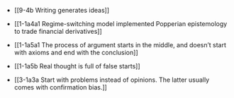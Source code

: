 - [[9-4b Writing generates ideas]]
- [[1-1a4a1 Regime-switching model implemented Popperian epistemology to trade financial derivatives]]

- [[1-1a5a1 The process of argument starts in the middle, and doesn’t start with axioms and end with the conclusion]]
- [[1-1a5b Real thought is full of false starts]]

- [[3-1a3a Start with problems instead of opinions. The latter usually comes with confirmation bias.]]